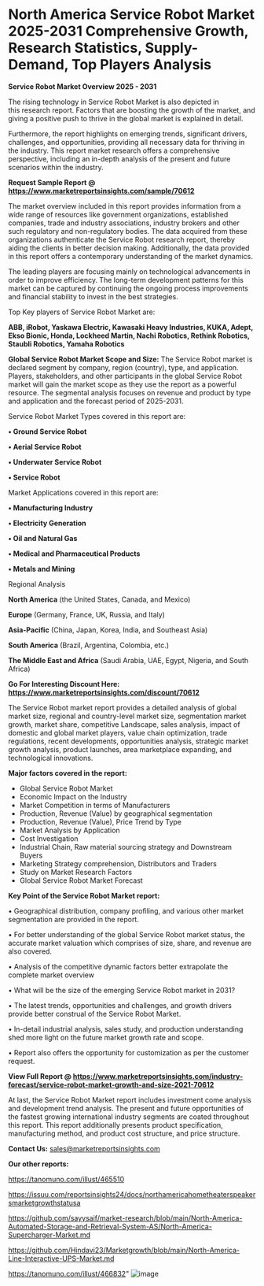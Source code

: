 # North America Service Robot Market 2025-2031 Comprehensive Growth, Research Statistics, Supply-Demand,  Top Players Analysis

<Strong> Service Robot Market Overview 2025 - 2031</strong>

The rising technology in Service Robot Market is also depicted in this research report. Factors that are boosting the growth of the market, and giving a positive push to thrive in the global market is explained in detail.

Furthermore, the report highlights on emerging trends, significant drivers, challenges, and opportunities, providing all necessary data for thriving in the industry. This report market research offers a comprehensive perspective, including an in-depth analysis of the present and future scenarios within the industry.

<strong>Request Sample Report @ <a href=https://www.marketreportsinsights.com/sample/70612>https://www.marketreportsinsights.com/sample/70612</a></strong>

The market overview included in this report provides information from a wide range of resources like government organizations, established companies, trade and industry associations, industry brokers and other such regulatory and non-regulatory bodies. The data acquired from these organizations authenticate the Service Robot research report, thereby aiding the clients in better decision making. Additionally, the data provided in this report offers a contemporary understanding of the market dynamics.

The leading players are focusing mainly on technological advancements in order to improve efficiency. The long-term development patterns for this market can be captured by continuing the ongoing process improvements and financial stability to invest in the best strategies.

Top Key players of Service Robot Market are:

<strong>ABB, iRobot, Yaskawa Electric, Kawasaki Heavy Industries, KUKA, Adept, Ekso Bionic, Honda, Lockheed Martin, Nachi Robotics, Rethink Robotics, Staubli Robotics, Yamaha Robotics</strong>

<strong><b>Global Service Robot Market Scope and Size:</b></strong>
The Service Robot market is declared segment by company, region (country), type, and application. Players, stakeholders, and other participants in the global Service Robot market will gain the market scope as they use the report as a powerful resource. The segmental analysis focuses on revenue and product by type and application and the forecast period of 2025-2031.

Service Robot Market Types covered in this report are:

<strong>• Ground Service Robot

• Aerial Service Robot

• Underwater Service Robot

• Service Robot</strong>

Market Applications covered in this report are:

<strong>• Manufacturing Industry

• Electricity Generation

• Oil and Natural Gas

• Medical and Pharmaceutical Products

• Metals and Mining</strong> 

Regional Analysis

<strong>North America</strong> (the United States, Canada, and Mexico)

<strong>Europe</strong> (Germany, France, UK, Russia, and Italy)

<strong>Asia-Pacific</strong> (China, Japan, Korea, India, and Southeast Asia)

<strong>South America</strong> (Brazil, Argentina, Colombia, etc.)

<strong>The Middle East and Africa</strong> (Saudi Arabia, UAE, Egypt, Nigeria, and South Africa)

<strong>Go For Interesting Discount Here: <a href=https://www.marketreportsinsights.com/discount/70612>https://www.marketreportsinsights.com/discount/70612</a></strong>

The Service Robot market report provides a detailed analysis of global market size, regional and country-level market size, segmentation market growth, market share, competitive Landscape, sales analysis, impact of domestic and global market players, value chain optimization, trade regulations, recent developments, opportunities analysis, strategic market growth analysis, product launches, area marketplace expanding, and technological innovations.

<strong><b>Major factors covered in the report:</b></strong>
<ul>
  <li>Global Service Robot Market </li>
  <li>Economic Impact on the Industry</li>
  <li>Market Competition in terms of Manufacturers</li>
  <li>Production, Revenue (Value) by geographical segmentation</li>
  <li>Production, Revenue (Value), Price Trend by Type</li>
  <li>Market Analysis by Application</li>
  <li>Cost Investigation</li>
  <li>Industrial Chain, Raw material sourcing strategy and Downstream Buyers</li>
  <li>Marketing Strategy comprehension, Distributors and Traders</li>
  <li>Study on Market Research Factors</li>
  <li>Global Service Robot Market Forecast</li>
</ul>

<strong><b>Key Point of the Service Robot Market report:</b></strong>

• Geographical distribution, company profiling, and various other market segmentation are provided in the report.

• For better understanding of the global Service Robot market status, the accurate market valuation which comprises of size, share, and revenue are also covered.

• Analysis of the competitive dynamic factors better extrapolate the complete market overview

• What will be the size of the emerging Service Robot market in 2031?

• The latest trends, opportunities and challenges, and growth drivers provide better construal of the Service Robot Market.

• In-detail industrial analysis, sales study, and production understanding shed more light on the future market growth rate and scope.

• Report also offers the opportunity for customization as per the customer request.

<strong><b>View Full Report @ <a href=https://www.marketreportsinsights.com/industry-forecast/service-robot-market-growth-and-size-2021-70612>https://www.marketreportsinsights.com/industry-forecast/service-robot-market-growth-and-size-2021-70612</a></b></strong>


At last, the Service Robot Market report includes investment come analysis and development trend analysis. The present and future opportunities of the fastest growing international industry segments are coated throughout this report. This report additionally presents product specification, manufacturing method, and product cost structure, and price structure.

<strong>Contact Us:</strong>
sales@marketreportsinsights.com

<strong>Our other reports:</strong>

<a href=https://tanomuno.com/illust/465510>https://tanomuno.com/illust/465510</a>

<a href=https://issuu.com/reportsinsights24/docs/northamericahometheaterspeakersmarketgrowthstatusa>https://issuu.com/reportsinsights24/docs/northamericahometheaterspeakersmarketgrowthstatusa</a>

<a href=https://github.com/sayysaif/market-research/blob/main/North-America-Automated-Storage-and-Retrieval-System-AS/North-America-Supercharger-Market.md>https://github.com/sayysaif/market-research/blob/main/North-America-Automated-Storage-and-Retrieval-System-AS/North-America-Supercharger-Market.md</a>

<a href=https://github.com/Hindavi23/Marketgrowth/blob/main/North-America-Line-Interactive-UPS-Market.md>https://github.com/Hindavi23/Marketgrowth/blob/main/North-America-Line-Interactive-UPS-Market.md</a>

<a href=https://tanomuno.com/illust/466832>https://tanomuno.com/illust/466832</a>"
![image](https://github.com/user-attachments/assets/1c901a4c-e425-4e00-8543-21256d9ceaf9)
